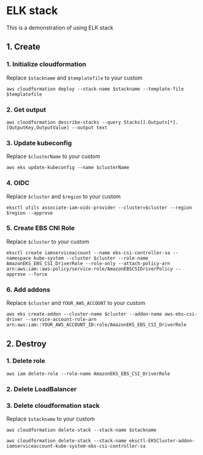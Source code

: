 # ELK stack
This is a demonstration of using ELK stack

## 1. Create
### 1. Initialize cloudformation
Replace `$stackname` and `$templatefile` to your custom
```
aws cloudformation deploy --stack-name $stackname --template-file $templatefile
```
### 2. Get output
```
aws cloudformation describe-stacks --query Stacks[].Outputs[*].[OutputKey,OutputValue] --output text
```
### 3. Update kubeconfig
Replace `$clusterName` to your custom
```
aws eks update-kubeconfig --name $clusterName
```
### 4. OIDC
Replace `$cluster` and `$region` to your custom
```
eksctl utils associate-iam-oidc-provider --cluster=$cluster --region $region --approve
```
### 5. Create EBS CNI Role
Replace `$cluster` to your custom
```
eksctl create iamserviceaccount --name ebs-csi-controller-sa --namespace kube-system --cluster $cluster --role-name AmazonEKS_EBS_CSI_DriverRole --role-only --attach-policy-arn arn:aws:iam::aws:policy/service-role/AmazonEBSCSIDriverPolicy --approve --force
```
### 6. Add addons
Replace `$cluster` and `YOUR_AWS_ACCOUNT` to your custom
```
aws eks create-addon --cluster-name $cluster --addon-name aws-ebs-csi-driver --service-account-role-arn arn:aws:iam::YOUR_AWS_ACCOUNT_ID:role/AmazonEKS_EBS_CSI_DriverRole
```
## 2. Destroy
### 1. Delete role
```
aws iam delete-role --role-name AmazonEKS_EBS_CSI_DriverRole
```
### 2. Delete LoadBalancer
### 3. Delete cloudformation stack
Replace `$stackname` to your custom
```
aws cloudformation delete-stack --stack-name $stackname
```
```
aws cloudformation delete-stack --stack-name eksctl-EKSCluster-addon-iamserviceaccount-kube-system-ebs-csi-controller-sa
```


